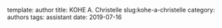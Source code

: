 template: author
title: KOHE A. Christelle
slug:kohe-a-christelle
category: authors
tags: assistant
date: 2019-07-16
